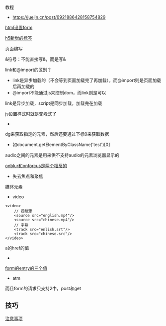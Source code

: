教程

- https://juejin.cn/post/6921886428158754829

[html设置form](https://segmentfault.com/a/1190000016374336)

[h5新增的标签](https://juejin.cn/post/6844903878857588750)

页面编写

&符号：不能直接写&，而是写&amp;



link和@import的区别？

-   link是异步加载的（不会等到页面加载完了再加载），而@import则是页面加载后再加载的
-   @import不能通过js来控制dom，而link则是可以

link是异步加载，script是同步加载，加载完在加载

js设置样式时就是驼峰式了

-

dg来获取指定的元素，然后还要通过下标0来获取数据

-   如document.getElementByClassName('test')[0]

audio之间的元素是用来供不支持audio的元素浏览器显示的

[onblur和onforcus是两个相反的](https://blog.csdn.net/ry513705618/article/details/47159625)

-   失去焦点和聚焦

媒体元素

-   video

```
<video>
    // 视频源
    <source src="english.mp4"/>
    <source src="chinese.mp4"/>
    // 字幕
    <track src="enlish.srt"/>
    <track src="chinese.src"/>
</video>
```



a的href的值

-

[form的entry的三个值](https://segmentfault.com/a/1190000016374336)

-   atm

而且form的请求只支持2中，post和get

## 技巧

[注意事项](https://juejin.cn/post/6905294475539513352#heading-6)

